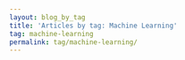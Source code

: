 ```yaml
---
layout: blog_by_tag
title: 'Articles by tag: Machine Learning'
tag: machine-learning
permalink: tag/machine-learning/
---
```

